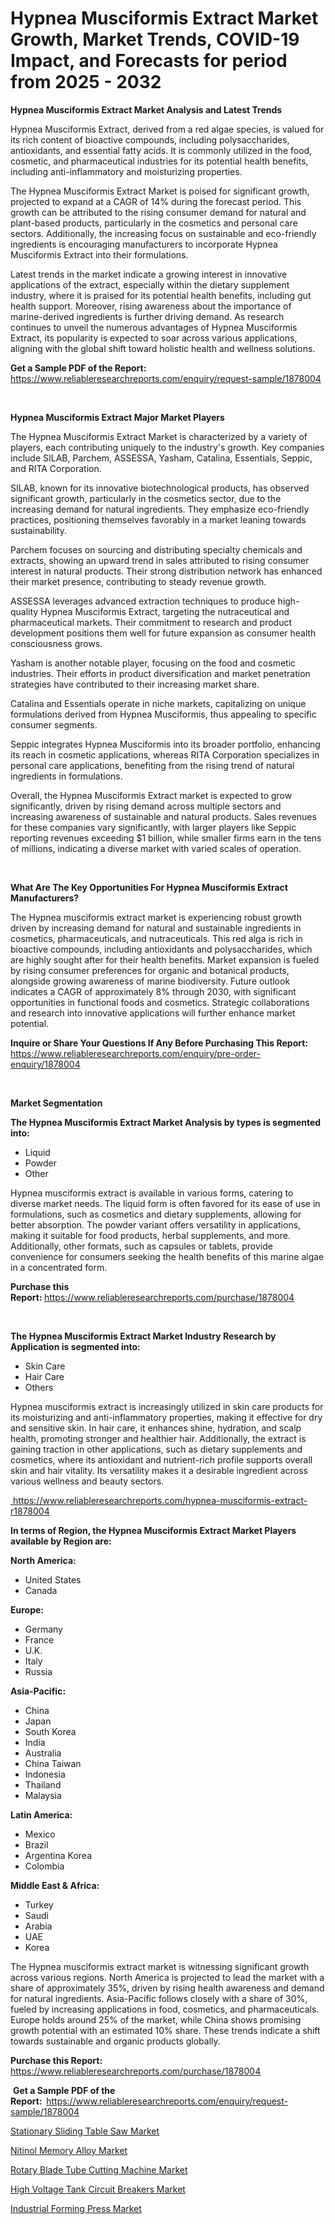<p><h1>Hypnea Musciformis Extract Market Growth, Market Trends, COVID-19 Impact, and Forecasts for period from 2025 - 2032</h1></p><p><strong>Hypnea Musciformis Extract Market Analysis and Latest Trends</strong></p>
<p><p>Hypnea Musciformis Extract, derived from a red algae species, is valued for its rich content of bioactive compounds, including polysaccharides, antioxidants, and essential fatty acids. It is commonly utilized in the food, cosmetic, and pharmaceutical industries for its potential health benefits, including anti-inflammatory and moisturizing properties.</p><p>The Hypnea Musciformis Extract Market is poised for significant growth, projected to expand at a CAGR of 14% during the forecast period. This growth can be attributed to the rising consumer demand for natural and plant-based products, particularly in the cosmetics and personal care sectors. Additionally, the increasing focus on sustainable and eco-friendly ingredients is encouraging manufacturers to incorporate Hypnea Musciformis Extract into their formulations.</p><p>Latest trends in the market indicate a growing interest in innovative applications of the extract, especially within the dietary supplement industry, where it is praised for its potential health benefits, including gut health support. Moreover, rising awareness about the importance of marine-derived ingredients is further driving demand. As research continues to unveil the numerous advantages of Hypnea Musciformis Extract, its popularity is expected to soar across various applications, aligning with the global shift toward holistic health and wellness solutions.</p></p>
<p><strong>Get a Sample PDF of the Report:&nbsp;</strong> <a href="https://www.reliableresearchreports.com/enquiry/request-sample/1878004?utm_campaign=3278&utm_medium=2&utm_source=Github&utm_content=ia&utm_term=02042025&utm_id=hypnea-musciformis-extract">https://www.reliableresearchreports.com/enquiry/request-sample/1878004</a></p>
<p>&nbsp;</p>
<p><strong>Hypnea Musciformis Extract Major Market Players</strong></p>
<p><p>The Hypnea Musciformis Extract Market is characterized by a variety of players, each contributing uniquely to the industry's growth. Key companies include SILAB, Parchem, ASSESSA, Yasham, Catalina, Essentials, Seppic, and RITA Corporation.</p><p>SILAB, known for its innovative biotechnological products, has observed significant growth, particularly in the cosmetics sector, due to the increasing demand for natural ingredients. They emphasize eco-friendly practices, positioning themselves favorably in a market leaning towards sustainability.</p><p>Parchem focuses on sourcing and distributing specialty chemicals and extracts, showing an upward trend in sales attributed to rising consumer interest in natural products. Their strong distribution network has enhanced their market presence, contributing to steady revenue growth.</p><p>ASSESSA leverages advanced extraction techniques to produce high-quality Hypnea Musciformis Extract, targeting the nutraceutical and pharmaceutical markets. Their commitment to research and product development positions them well for future expansion as consumer health consciousness grows.</p><p>Yasham is another notable player, focusing on the food and cosmetic industries. Their efforts in product diversification and market penetration strategies have contributed to their increasing market share.</p><p>Catalina and Essentials operate in niche markets, capitalizing on unique formulations derived from Hypnea Musciformis, thus appealing to specific consumer segments.</p><p>Seppic integrates Hypnea Musciformis into its broader portfolio, enhancing its reach in cosmetic applications, whereas RITA Corporation specializes in personal care applications, benefiting from the rising trend of natural ingredients in formulations.</p><p>Overall, the Hypnea Musciformis Extract market is expected to grow significantly, driven by rising demand across multiple sectors and increasing awareness of sustainable and natural products. Sales revenues for these companies vary significantly, with larger players like Seppic reporting revenues exceeding $1 billion, while smaller firms earn in the tens of millions, indicating a diverse market with varied scales of operation.</p></p>
<p>&nbsp;</p>
<p><strong>What Are The Key Opportunities For Hypnea Musciformis Extract Manufacturers?</strong></p>
<p><p>The Hypnea musciformis extract market is experiencing robust growth driven by increasing demand for natural and sustainable ingredients in cosmetics, pharmaceuticals, and nutraceuticals. This red alga is rich in bioactive compounds, including antioxidants and polysaccharides, which are highly sought after for their health benefits. Market expansion is fueled by rising consumer preferences for organic and botanical products, alongside growing awareness of marine biodiversity. Future outlook indicates a CAGR of approximately 8% through 2030, with significant opportunities in functional foods and cosmetics. Strategic collaborations and research into innovative applications will further enhance market potential.</p></p>
<p><strong>Inquire or Share Your Questions If Any Before Purchasing This Report:</strong> <a href="https://www.reliableresearchreports.com/enquiry/pre-order-enquiry/1878004?utm_campaign=3278&utm_medium=2&utm_source=Github&utm_content=ia&utm_term=02042025&utm_id=hypnea-musciformis-extract">https://www.reliableresearchreports.com/enquiry/pre-order-enquiry/1878004</a></p>
<p>&nbsp;</p>
<p><strong>Market Segmentation</strong></p>
<p><strong>The Hypnea Musciformis Extract Market Analysis by types is segmented into:</strong></p>
<p><ul><li>Liquid</li><li>Powder</li><li>Other</li></ul></p>
<p><p>Hypnea musciformis extract is available in various forms, catering to diverse market needs. The liquid form is often favored for its ease of use in formulations, such as cosmetics and dietary supplements, allowing for better absorption. The powder variant offers versatility in applications, making it suitable for food products, herbal supplements, and more. Additionally, other formats, such as capsules or tablets, provide convenience for consumers seeking the health benefits of this marine algae in a concentrated form.</p></p>
<p><strong>Purchase this Report:&nbsp;</strong><a href="https://www.reliableresearchreports.com/purchase/1878004?utm_campaign=3278&utm_medium=2&utm_source=Github&utm_content=ia&utm_term=02042025&utm_id=hypnea-musciformis-extract">https://www.reliableresearchreports.com/purchase/1878004</a></p>
<p>&nbsp;</p>
<p><strong>The Hypnea Musciformis Extract Market Industry Research by Application is segmented into:</strong></p>
<p><ul><li>Skin Care</li><li>Hair Care</li><li>Others</li></ul></p>
<p><p>Hypnea musciformis extract is increasingly utilized in skin care products for its moisturizing and anti-inflammatory properties, making it effective for dry and sensitive skin. In hair care, it enhances shine, hydration, and scalp health, promoting stronger and healthier hair. Additionally, the extract is gaining traction in other applications, such as dietary supplements and cosmetics, where its antioxidant and nutrient-rich profile supports overall skin and hair vitality. Its versatility makes it a desirable ingredient across various wellness and beauty sectors.</p></p>
<p><a href="https://www.reliableresearchreports.com/hypnea-musciformis-extract-r1878004?utm_campaign=3278&utm_medium=2&utm_source=Github&utm_content=ia&utm_term=02042025&utm_id=hypnea-musciformis-extract">&nbsp;https://www.reliableresearchreports.com/hypnea-musciformis-extract-r1878004</a></p>
<p><strong>In terms of Region, the Hypnea Musciformis Extract Market Players available by Region are:</strong></p>
<p>
    <p> <strong> North America: </strong>
        <ul>
            <li>United States</li>
            <li>Canada</li>
        </ul>
        </p> 
    <p> <strong> Europe: </strong>
        <ul>
            <li>Germany</li>
            <li>France</li>
            <li>U.K.</li>
            <li>Italy</li>
            <li>Russia</li>
        </ul>
        </p> 
    <p> <strong> Asia-Pacific: </strong>
        <ul>
            <li>China</li>
            <li>Japan</li>
            <li>South Korea</li>
            <li>India</li>
            <li>Australia</li>
            <li>China Taiwan</li>
            <li>Indonesia</li>
            <li>Thailand</li>
            <li>Malaysia</li>
        </ul>
        </p> 
    <p> <strong> Latin America: </strong>
        <ul>
            <li>Mexico</li>
            <li>Brazil</li>
            <li>Argentina Korea</li>
            <li>Colombia</li>
        </ul>
        </p> 
    <p> <strong> Middle East & Africa: </strong>
        <ul>
            <li>Turkey</li>
            <li>Saudi</li>
            <li>Arabia</li>
            <li>UAE</li>
            <li>Korea</li>
        </ul>
    </p>
    </p>
<p><p>The Hypnea musciformis extract market is witnessing significant growth across various regions. North America is projected to lead the market with a share of approximately 35%, driven by rising health awareness and demand for natural ingredients. Asia-Pacific follows closely with a share of 30%, fueled by increasing applications in food, cosmetics, and pharmaceuticals. Europe holds around 25% of the market, while China shows promising growth potential with an estimated 10% share. These trends indicate a shift towards sustainable and organic products globally.</p></p>
<p><strong>Purchase this Report: </strong><a href="https://www.reliableresearchreports.com/purchase/1878004?utm_campaign=3278&utm_medium=2&utm_source=Github&utm_content=ia&utm_term=02042025&utm_id=hypnea-musciformis-extract">https://www.reliableresearchreports.com/purchase/1878004</a></p>
<p>&nbsp;<strong>Get a Sample PDF of the Report:&nbsp;&nbsp;</strong><a href="https://www.reliableresearchreports.com/enquiry/request-sample/1878004?utm_campaign=3278&utm_medium=2&utm_source=Github&utm_content=ia&utm_term=02042025&utm_id=hypnea-musciformis-extract">https://www.reliableresearchreports.com/enquiry/request-sample/1878004</a></p>
<p><strong></strong></p>
<p><p><a href="https://www.linkedin.com/pulse/navigating-stationary-sliding-table-saw-market-expert-analysis-zzpbf?utm_campaign=3278&utm_medium=2&utm_source=Github&utm_content=ia&utm_term=02042025&utm_id=hypnea-musciformis-extract">Stationary Sliding Table Saw Market</a></p><p><a href="https://github.com/zoccohaniech/Market-Research-Report-List-1/blob/main/nitinol-memory-alloy-market.md?utm_campaign=3278&utm_medium=2&utm_source=Github&utm_content=ia&utm_term=02042025&utm_id=hypnea-musciformis-extract">Nitinol Memory Alloy Market</a></p><p><a href="https://www.linkedin.com/pulse/109-cagr-forecast-therotary-blade-tube-cutting-machine-market-jagcf?utm_campaign=3278&utm_medium=2&utm_source=Github&utm_content=ia&utm_term=02042025&utm_id=hypnea-musciformis-extract">Rotary Blade Tube Cutting Machine Market</a></p><p><a href="https://www.linkedin.com/pulse/examining-high-voltage-tank-circuit-breakers-market-manufacturing-asdlc?utm_campaign=3278&utm_medium=2&utm_source=Github&utm_content=ia&utm_term=02042025&utm_id=hypnea-musciformis-extract">High Voltage Tank Circuit Breakers Market</a></p><p><a href="https://www.linkedin.com/pulse/industrial-forming-press-market-share-analysis-84-cagr-qrmsf?utm_campaign=3278&utm_medium=2&utm_source=Github&utm_content=ia&utm_term=02042025&utm_id=hypnea-musciformis-extract">Industrial Forming Press Market</a></p></p>